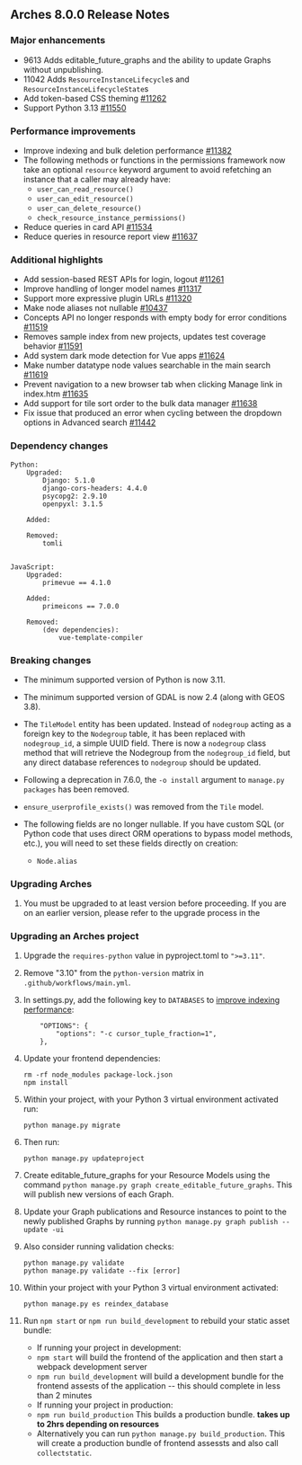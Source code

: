 Arches 8.0.0 Release Notes
--------------------------

### Major enhancements
- 9613 Adds editable_future_graphs and the ability to update Graphs without unpublishing.
- 11042 Adds `ResourceInstanceLifecycle`s and `ResourceInstanceLifecycleState`s
- Add token-based CSS theming [#11262](https://github.com/archesproject/arches/issues/11262)
- Support Python 3.13 [#11550](https://github.com/archesproject/arches/pull/11550)

### Performance improvements
- Improve indexing and bulk deletion performance [#11382](https://github.com/archesproject/arches/issues/11382)
- The following methods or functions in the permissions framework now take an optional ``resource`` keyword argument to avoid refetching an instance that a caller may already have:
    - `user_can_read_resource()`
    - `user_can_edit_resource()`
    - `user_can_delete_resource()`
    - `check_resource_instance_permissions()`
- Reduce queries in card API [#11534](https://github.com/archesproject/arches/pull/11534)
- Reduce queries in resource report view [#11637](https://github.com/archesproject/arches/pull/11637)

### Additional highlights
- Add session-based REST APIs for login, logout [#11261](https://github.com/archesproject/arches/issues/11261)
- Improve handling of longer model names [#11317](https://github.com/archesproject/arches/issues/11317)
- Support more expressive plugin URLs [#11320](https://github.com/archesproject/arches/issues/11320)
- Make node aliases not nullable [#10437](https://github.com/archesproject/arches/issues/10437)
- Concepts API no longer responds with empty body for error conditions [#11519](https://github.com/archesproject/arches/issues/11519)
- Removes sample index from new projects, updates test coverage behavior [#11591](https://github.com/archesproject/arches/issues/11519)
- Add system dark mode detection for Vue apps [#11624](https://github.com/archesproject/arches/issues/11624)
- Make number datatype node values searchable in the main search [#11619](https://github.com/archesproject/arches/issues/11619)
- Prevent navigation to a new browser tab when clicking Manage link in index.htm [#11635](https://github.com/archesproject/arches/issues/11635)
- Add support for tile sort order to the bulk data manager [#11638](https://github.com/archesproject/arches/pull/11638)
- Fix issue that produced an error when cycling between the dropdown options in Advanced search [#11442](https://github.com/archesproject/arches/issues/11442)

### Dependency changes
```
Python:
    Upgraded:
        Django: 5.1.0
        django-cors-headers: 4.4.0
        psycopg2: 2.9.10
        openpyxl: 3.1.5

    Added:

    Removed:
        tomli


JavaScript:
    Upgraded:
        primevue == 4.1.0

    Added:
        primeicons == 7.0.0

    Removed:
        (dev dependencies): 
            vue-template-compiler
```

### Breaking changes
- The minimum supported version of Python is now 3.11.

- The minimum supported version of GDAL is now 2.4 (along with GEOS 3.8).

- The `TileModel` entity has been updated. Instead of `nodegroup` acting as a foreign key to the `Nodegroup` table, it has been replaced with `nodegroup_id`, a simple UUID field. There is now a `nodegroup` class method that will retrieve the Nodegroup from the `nodegroup_id` field, but any direct database references to `nodegroup` should be updated.

- Following a deprecation in 7.6.0, the `-o install` argument to `manage.py packages` has been removed.

- `ensure_userprofile_exists()` was removed from the `Tile` model.

- The following fields are no longer nullable. If you have custom SQL (or Python code that uses direct ORM operations to bypass model methods, etc.), you will need to set these fields directly on creation:
    - `Node.alias`

### Upgrading Arches

1. You must be upgraded to at least version   before proceeding. If you are on an earlier version, please refer to the upgrade process in the []()

### Upgrading an Arches project

1. Upgrade the `requires-python` value in pyproject.toml to `">=3.11"`.

1. Remove "3.10" from the `python-version` matrix in `.github/workflows/main.yml`.

1. In settings.py, add the following key to `DATABASES` to [improve indexing performance](https://github.com/archesproject/arches/issues/11382):
    ```
        "OPTIONS": {
            "options": "-c cursor_tuple_fraction=1",
        },
    ```

1. Update your frontend dependencies:
    ```
    rm -rf node_modules package-lock.json
    npm install
    ```

1. Within your project, with your Python 3 virtual environment activated run:
    ``` 
    python manage.py migrate
    ```

1. Then run:
    ```
    python manage.py updateproject
    ```

3. Create editable_future_graphs for your Resource Models using the command `python manage.py graph create_editable_future_graphs`. This will publish new versions of each Graph.

4. Update your Graph publications and Resource instances to point to the newly published Graphs by running `python manage.py graph publish --update -ui`

1. Also consider running validation checks:
    ```
    python manage.py validate
    python manage.py validate --fix [error]
    ```

5. Within your project with your Python 3 virtual environment activated:
    ```
    python manage.py es reindex_database
    ```

6. Run `npm start` or `npm run build_development` to rebuild your static asset bundle:
    - If running your project in development:
    -  `npm start` will build the frontend of the application and then start a webpack development server
    - `npm run build_development` will build a development bundle for the frontend assests of the application -- this should complete in less than 2 minutes
    - If running your project in production:
    - `npm run build_production` This builds a production bundle. **takes up to 2hrs depending on resources**
    - Alternatively you can run `python manage.py build_production`. This will create a production bundle of frontend assessts and also call `collectstatic`.
